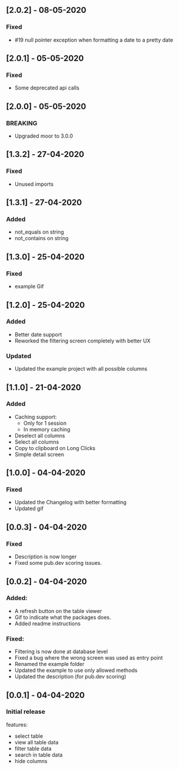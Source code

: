 ## [2.0.2] - 08-05-2020
### Fixed
- #19 null pointer exception when formatting a date to a pretty date

## [2.0.1] - 05-05-2020
### Fixed
- Some deprecated api calls

## [2.0.0] - 05-05-2020
### BREAKING
- Upgraded moor to 3.0.0

## [1.3.2] - 27-04-2020
### Fixed
- Unused imports

## [1.3.1] - 27-04-2020
### Added
- not_equals on string
- not_contains on string

## [1.3.0] - 25-04-2020
### Fixed
- example Gif

## [1.2.0] - 25-04-2020
### Added
- Better date support
- Reworked the filtering screen completely with better UX

### Updated
- Updated the example project with all possible columns

## [1.1.0] - 21-04-2020
### Added
- Caching support:
    - Only for 1 session
    - In memory caching
- Deselect all columns
- Select all columns
- Copy to clipboard on Long Clicks
- Simple detail screen

## [1.0.0] - 04-04-2020
### Fixed
- Updated the Changelog with better formatting
- Updated gif

## [0.0.3] - 04-04-2020
### Fixed
- Description is now longer
- Fixed some pub.dev scoring issues.

## [0.0.2] - 04-04-2020
### Added:
- A refresh button on the table viewer
- Gif to indicate what the packages does.
- Added readme instructions

### Fixed: 
- Filtering is now done at database level
- Fixed a bug where the wrong screen was used as entry point
- Renamed the example folder
- Updated the example to use only allowed methods
- Updated the description (for pub.dev scoring)

## [0.0.1] - 04-04-2020 
### Initial release

features:
- select table
- view all table data
- filter table data
- search in table data
- hide columns
